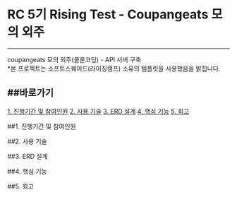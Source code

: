 # RC 5기 Rising Test - Coupangeats 모의 외주
---
coupangeats 모의 외주(클론코딩) - API 서버 구축  
*본 프로젝트는 소프트스퀘어드(라이징캠프) 소유의 템플릿을 사용했음을 밝힙니다.

##바로가기
---
[1. 진행기간 및 참여인원](#1.-진행기간-및-참여인원)
[2. 사용 기술](2.-사용-기술)
[3. ERD 설계](3.-ERD-설계)
[4. 핵심 기능](4.-핵심-기능)
[5. 회고](5.-회고)

##1. 진행기간 및 참여인원

##2. 사용 기술

##3. ERD 설계

##4. 핵심 기능

##5. 회고

